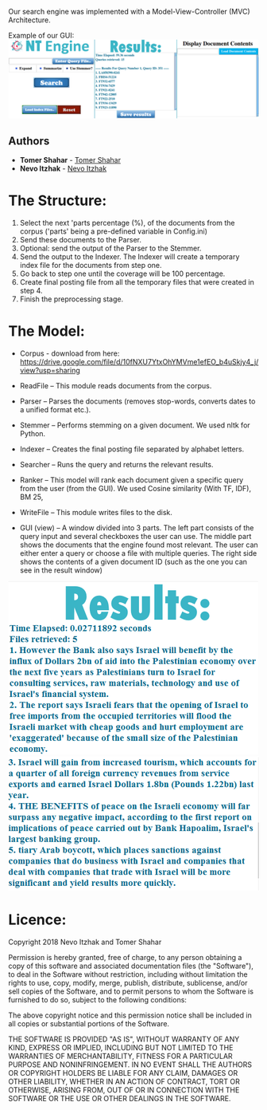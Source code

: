 Our search engine was implemented with a Model-View-Controller (MVC) Architecture.

Example of our GUI:
![GUI](https://github.com/nevoit/Information-Retrieval/blob/master/Resources/a.png "GUI")


## Authors
* **Tomer Shahar** - [Tomer Shahar](https://github.com/Tomer-Shahar)
* **Nevo Itzhak** - [Nevo Itzhak](https://github.com/nevoit)


The Structure:
=============

1.	Select the next 'parts percentage (%), of the documents from the corpus ('parts' being a pre-defined variable in Config.ini)
2.	Send these documents to the Parser.
3.	Optional: send the output of the Parser to the Stemmer.
4.	Send the output to the Indexer. The Indexer will create a temporary index file for the documents from step one.
5.	Go back to step one until the coverage will be 100 percentage.
6.	Create final posting file from all the temporary files that were created in step 4.
7.	Finish the preprocessing stage.

The Model:
=============

- Corpus - download from here: https://drive.google.com/file/d/10fNXU7YtxOhYMVme1efEO_b4uSkjy4_j/view?usp=sharing

 - ReadFile – This module reads documents from the corpus.

- Parser – Parses the documents (removes stop-words, converts dates to a unified format etc.).

- Stemmer – Performs stemming on a given document. We used nltk for Python.

- Indexer – Creates the final posting file separated by alphabet letters.

- Searcher – Runs the query and returns the relevant results.

- Ranker – This model will rank each document given a specific query from the user (from the GUI).  We used Cosine similarity (With TF, IDF), BM 25, 

- WriteFile – This module writes files to the disk.

- GUI (view) – A window divided into 3 parts. The left part consists of the query input and several checkboxes the user can use. The middle part shows the documents that the engine found most relevant. The user can either enter a query or choose a file with multiple queries. The right side shows the contents of a given document ID (such as the one you can see in the result window)

![GUI](https://github.com/nevoit/Information-Retrieval/blob/master/Resources/b.png "GUI")
![GUI](https://github.com/nevoit/Information-Retrieval/blob/master/Resources/c.png "GUI")

Licence:
=============

Copyright 2018 Nevo Itzhak and Tomer Shahar

Permission is hereby granted, free of charge, to any person obtaining a copy of this software and associated documentation files (the "Software"), to deal in the Software without restriction, including without limitation the rights to use, copy, modify, merge, publish, distribute, sublicense, and/or sell copies of the Software, and to permit persons to whom the Software is furnished to do so, subject to the following conditions:

The above copyright notice and this permission notice shall be included in all copies or substantial portions of the Software.

THE SOFTWARE IS PROVIDED "AS IS", WITHOUT WARRANTY OF ANY KIND, EXPRESS OR IMPLIED, INCLUDING BUT NOT LIMITED TO THE WARRANTIES OF MERCHANTABILITY, FITNESS FOR A PARTICULAR PURPOSE AND NONINFRINGEMENT. IN NO EVENT SHALL THE AUTHORS OR COPYRIGHT HOLDERS BE LIABLE FOR ANY CLAIM, DAMAGES OR OTHER LIABILITY, WHETHER IN AN ACTION OF CONTRACT, TORT OR OTHERWISE, ARISING FROM, OUT OF OR IN CONNECTION WITH THE SOFTWARE OR THE USE OR OTHER DEALINGS IN THE SOFTWARE.
